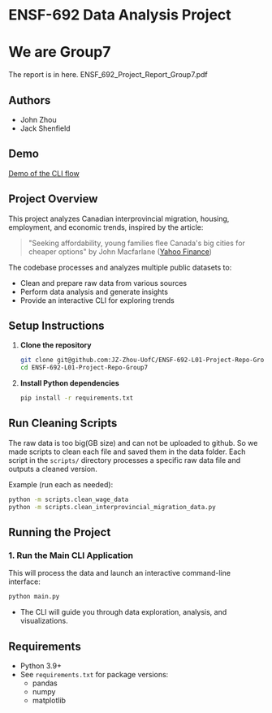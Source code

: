 # ENSF-692 Data Analysis Project

# We are Group7
The report is in here. ENSF_692_Project_Report_Group7.pdf

## Authors

- John Zhou
- Jack Shenfield

## Demo
[Demo of the CLI flow](https://github.com/user-attachments/assets/e20ed2fa-b92c-4dff-a595-0cc721e2b508)

## Project Overview

This project analyzes Canadian interprovincial migration, housing, employment, and economic trends, inspired by the article:

> "Seeking affordability, young families flee Canada's big cities for cheaper options" by John Macfarlane ([Yahoo Finance](https://ca.finance.yahoo.com/news/seeking-affordability-young-families-flee-canadas-big-cities-for-cheaper-options-192548346.html))

The codebase processes and analyzes multiple public datasets to:

- Clean and prepare raw data from various sources
- Perform data analysis and generate insights
- Provide an interactive CLI for exploring trends

## Setup Instructions

1. **Clone the repository**

   ```bash
   git clone git@github.com:JZ-Zhou-UofC/ENSF-692-L01-Project-Repo-Group7.git
   cd ENSF-692-L01-Project-Repo-Group7
   ```

2. **Install Python dependencies**

   ```bash
   pip install -r requirements.txt
   ```

## Run Cleaning Scripts

The raw data is too big(GB size) and can not be uploaded to github. So we made scripts to clean each file and saved them in the data folder.
Each script in the `scripts/` directory processes a specific raw data file and outputs a cleaned version.

Example (run each as needed):

```bash
python -m scripts.clean_wage_data
python -m scripts.clean_interprovincial_migration_data.py
```

## Running the Project

### 1. Run the Main CLI Application

This will process the data and launch an interactive command-line interface:

```bash
python main.py
```

- The CLI will guide you through data exploration, analysis, and visualizations.

## Requirements

- Python 3.9+
- See `requirements.txt` for package versions:
  - pandas
  - numpy
  - matplotlib
